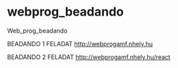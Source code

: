 # webprog_beadando
Web_prog_beadando

BEADANDO 1 FELADAT http://webprogamf.nhely.hu

BEADANDO 2 FELADAT http://webprogamf.nhely.hu/react
